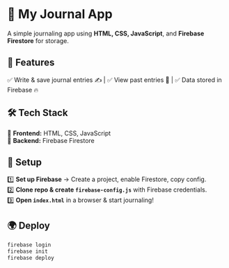 # 📖 My Journal App  

A simple journaling app using **HTML, CSS, JavaScript**, and **Firebase Firestore** for storage.  

## 🚀 Features  
✅ Write & save journal entries ✍️ | ✅ View past entries 📜 | ✅ Data stored in Firebase 🔥  

## 🛠️ Tech Stack  
🔹 **Frontend:** HTML, CSS, JavaScript  
🔹 **Backend:** Firebase Firestore  

## 🔧 Setup  
1️⃣ **Set up Firebase** → Create a project, enable Firestore, copy config.  
2️⃣ **Clone repo & create `firebase-config.js`** with Firebase credentials.  
3️⃣ **Open `index.html`** in a browser & start journaling!  

## 🌍 Deploy  
```sh
firebase login
firebase init
firebase deploy
